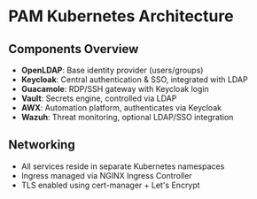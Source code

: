 # PAM Kubernetes Architecture

## Components Overview

- **OpenLDAP**: Base identity provider (users/groups)
- **Keycloak**: Central authentication & SSO, integrated with LDAP
- **Guacamole**: RDP/SSH gateway with Keycloak login
- **Vault**: Secrets engine, controlled via LDAP
- **AWX**: Automation platform, authenticates via Keycloak
- **Wazuh**: Threat monitoring, optional LDAP/SSO integration

## Networking
- All services reside in separate Kubernetes namespaces
- Ingress managed via NGINX Ingress Controller
- TLS enabled using cert-manager + Let's Encrypt

